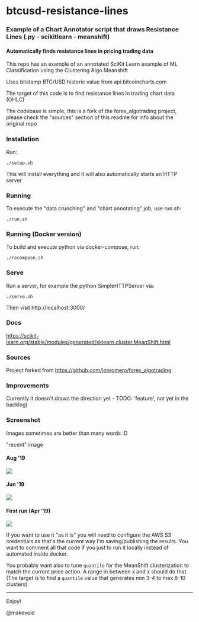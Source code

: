# btcusd-resistance-lines

### Example of a Chart Annotator script that draws Resistance Lines (.py - scikitlearn - meanshift)

#### Automatically finds resistance lines in pricing trading data

This repo has an example of an annotated SciKit Learn example of ML Classification using the Clustering Algo Meanshift

Uses bitstamp BTC/USD historic value from api.bitcoincharts.com

The target of this code is to find resistance lines in trading chart data (OHLC) 

The codebase is simple, this is a fork of the forex_algotrading project, please check the "sources" section of this readme for info about the original repo


### Installation


Run:

    ./setup.sh

This will install everything and it will also automatically starts an HTTP server


### Running


To execute the "data crunching" and "chart annotating" job, use run.sh:

    ./run.sh

### Running (Docker version)


To build and execute python via docker-compose, run:

    ./recompose.sh

### Serve

Run a server, for example the python SimpleHTTPServer via:

```
./serve.sh
```

Then visit http://localhost:3000/


### Docs

https://scikit-learn.org/stable/modules/generated/sklearn.cluster.MeanShift.html


### Sources

Project forked from https://github.com/jonromero/forex_algotrading


### Improvements

Currently it doesn't draws the direction yet - TODO: 'feature', not yet in the backlog)


### Screenshot

Images sometimes are better than many words :D

"recent" image

#### Aug '19

![](https://github.com/makevoid/py-scikit-resistance-lines-btcusd-example/blob/master/tmp/2019-aug-15.png?raw=true)

#### Jun '19

![](http://makevoid.s3.amazonaws.com/share/chart-annotator-resistance-line-py-scikitlearn-clustering-example.png?raw=true)

#### First run (Apr '19)

![](https://github.com/makevoid/chart-annotator-resistance-lines/blob/master/tmp/resistance-lines-ml-classification-meanshift.png?raw=true)

If you want to use it "as it is" you will need to configure the AWS S3 credentials as that's the current way I'm saving/publishing the results. You want to comment all that code if you just to run it locally instead of automated inside docker.

You probably want also to tune `quantile` for the MeanShift clusterization to match the current price action. A range in between x and x should do that (The target is to find a `quantile` value that generates min 3-4 to max 8-10 clusters)

---

Enjoy!

@makevoid
